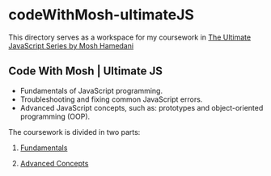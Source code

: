 # codeWithMosh-ultimateJS

This directory serves as a workspace for my coursework in [The Ultimate JavaScript Series by Mosh Hamedani](https://codewithmosh.com/p/ultimate-javascript-series)

## Code With Mosh | Ultimate JS

* Fundamentals of JavaScript programming.
* Troubleshooting and fixing common JavaScript errors.
* Advanced JavaScript concepts, such as: prototypes and object-oriented programming (OOP).

The coursework is divided in two parts:

1. [Fundamentals](https://github.com/IanoNjuguna/Responsive-Web-Design/tree/main/codeWithMosh-ultimateJS/00-fundamentals)

2. [Advanced Concepts](https://github.com/IanoNjuguna/Responsive-Web-Design/tree/main/codeWithMosh-ultimateJS/01-advanced)
